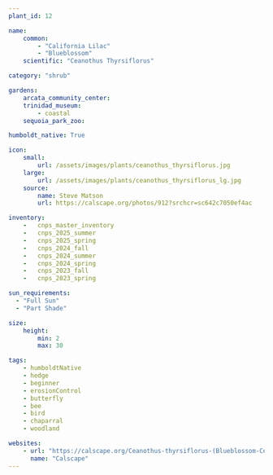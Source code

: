 ```yaml
---
plant_id: 12

name: 
    common: 
        - "California Lilac"  
        - "Blueblossom"
    scientific: "Ceanothus Thyrsiflorus"  

category: "shrub"

gardens:
    arcata_community_center:
    trinidad_museum:
        - coastal
    sequoia_park_zoo:

humboldt_native: True

icon: 
    small: 
        url: /assets/images/plants/ceanothus_thyrsiflorus.jpg 
    large: 
        url: /assets/images/plants/ceanothus_thyrsiflorus_lg.jpg 
    source: 
        name: Steve Matson 
        url: https://calscape.org/photos/912?srchcr=sc642c7050ef4ac 

inventory: 
    -   cnps_master_inventory
    -   cnps_2025_summer
    -   cnps_2025_spring
    -   cnps_2024_fall
    -   cnps_2024_summer
    -   cnps_2024_spring
    -   cnps_2023_fall
    -   cnps_2023_spring

sun_requirements:
  - "Full Sun"
  - "Part Shade"

size:
    height: 
        min: 2
        max: 30

tags: 
    - humboldtNative
    - hedge
    - beginner
    - erosionControl
    - butterfly
    - bee
    - bird
    - chaparral
    - woodland

websites:
    - url: "https://calscape.org/Ceanothus-thyrsiflorus-(Blueblossom-Ceanothus)"
      name: "Calscape"
---
```

